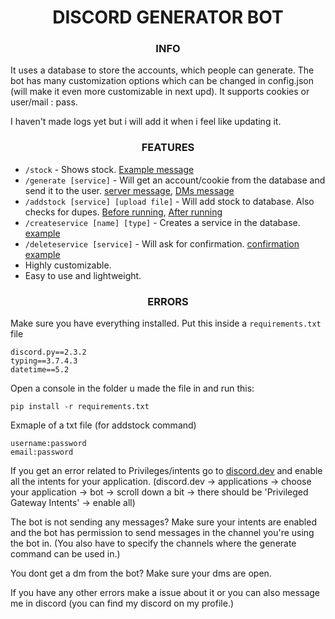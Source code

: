<h1 align="center">
	  DISCORD GENERATOR BOT
</h1>

<h3 align="center">
	  INFO
</h3>

It uses a database to store the accounts, which people can generate. The bot has many customization options which can be changed in config.json (will make it even more customizable in next upd). It supports cookies or user/mail : pass.

I haven't made logs yet but i will add it when i feel like updating it.

<h3 align="center">
	  FEATURES

</h3>

* `/stock` - Shows stock. [Example message](https://github.com/Atluzka/account-gen-bot/assets/52002842/1b33211d-92a7-4b12-bed0-e0d49a38cdbd)
* `/generate [service]` - Will get an account/cookie from the database and send it to the user. [server message](https://github.com/Atluzka/account-gen-bot/assets/52002842/87d7ddb4-efbe-4b96-8e29-bc42e57e1d5e), [DMs message](https://github.com/Atluzka/account-gen-bot/assets/52002842/bfc7d186-5e71-42bd-a002-756640485abb)
* `/addstock [service] [upload file]` - Will add stock to database. Also checks for dupes. [Before running](https://github.com/Atluzka/account-gen-bot/assets/52002842/d9dea2fd-2e25-4bde-bace-e538da0118b0), [After running](https://github.com/Atluzka/account-gen-bot/assets/52002842/91764c4c-2ae5-4fab-9aff-6f3e37044e0b)
* `/createservice [name] [type]` - Creates a service in the database. [example](https://github.com/Atluzka/account-gen-bot/assets/52002842/77bfa2a1-23d3-401a-9a17-bda33724751d)
* `/deleteservice [service]` - Will ask for confirmation. [confirmation example](https://github.com/Atluzka/account-gen-bot/assets/52002842/771fb803-2388-487f-a8a8-6ea8c4a7312e)
* Highly customizable.
* Easy to use and lightweight.

<h3 align="center">
	  ERRORS

</h3>

Make sure you have everything installed. Put this inside a `requirements.txt` file
```
discord.py==2.3.2
typing==3.7.4.3
datetime==5.2
```
Open a console in the folder u made the file in and run this:
```
pip install -r requirements.txt
```

Exmaple of a txt file (for addstock command)
```
username:password
email:password
```

If you get an error related to Privileges/intents go to [discord.dev](https://discord.dev) and enable all the intents for your application. 
(discord.dev -> applications -> choose your application -> bot -> scroll down a bit -> there should be 'Privileged Gateway Intents' -> enable all)

The bot is not sending any messages? Make sure your intents are enabled and the bot has permission to send messages in the channel you're using the bot in. (You also have to specify the channels where the generate command can be used in.)

You dont get a dm from the bot? Make sure your dms are open.

If you have any other errors make a issue about it or you can also message me in discord (you can find my discord on my profile.)
